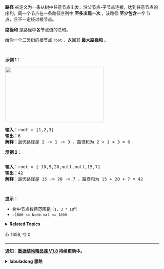 <p><strong>路径</strong> 被定义为一条从树中任意节点出发，沿父节点-子节点连接，达到任意节点的序列。同一个节点在一条路径序列中 <strong>至多出现一次</strong> 。该路径<strong> 至少包含一个 </strong>节点，且不一定经过根节点。</p>

<p><strong>路径和</strong> 是路径中各节点值的总和。</p>

<p>给你一个二叉树的根节点 <code>root</code> ，返回其 <strong>最大路径和</strong> 。</p>

<p> </p>

<p><strong>示例 1：</strong></p>
<img alt="" src="https://assets.leetcode.com/uploads/2020/10/13/exx1.jpg" style="width: 322px; height: 182px;" />
<pre>
<strong>输入：</strong>root = [1,2,3]
<strong>输出：</strong>6
<strong>解释：</strong>最优路径是 2 -> 1 -> 3 ，路径和为 2 + 1 + 3 = 6</pre>

<p><strong>示例 2：</strong></p>
<img alt="" src="https://assets.leetcode.com/uploads/2020/10/13/exx2.jpg" />
<pre>
<strong>输入：</strong>root = [-10,9,20,null,null,15,7]
<strong>输出：</strong>42
<strong>解释：</strong>最优路径是 15 -> 20 -> 7 ，路径和为 15 + 20 + 7 = 42
</pre>

<p> </p>

<p><strong>提示：</strong></p>

<ul>
	<li>树中节点数目范围是 <code>[1, 3 * 10<sup>4</sup>]</code></li>
	<li><code>-1000 <= Node.val <= 1000</code></li>
</ul>
<details><summary><strong>Related Topics</strong></summary>树 | 深度优先搜索 | 动态规划 | 二叉树</details><br>

<div>👍 1659, 👎 0</div>

<div id="labuladong"><hr>

**通知：[数据结构精品课 V1.8](https://aep.h5.xeknow.com/s/1XJHEO) 持续更新中。**

<details><summary><strong>labuladong 思路</strong></summary>

## 基本思路

前文 [手把手刷二叉树总结篇](https://labuladong.github.io/article/fname.html?fname=二叉树总结) 说过二叉树的递归分为「遍历」和「分解问题」两种思维模式，这道题需要用到「分解问题」的思维。

这题需要巧用二叉树的后序遍历，可以先去做一下 [543. 二叉树的直径](#543) 和 [366. 寻找二叉树的叶子节点](/problems/find-leaves-of-binary-tree)。

`oneSideMax` 函数和上述几道题中都用到的 `maxDepth` 函数非常类似，只不过 `maxDepth` 计算最大深度，`oneSideMax` 计算「单边」最大路径和：

![](https://labuladong.github.io/algo/images/短题解/124.png)

然后在后序遍历的时候顺便计算题目要求的最大路径和。

**标签：[二叉树](https://mp.weixin.qq.com/mp/appmsgalbum?__biz=MzAxODQxMDM0Mw==&action=getalbum&album_id=2121994699837177859)，后序遍历**

## 解法代码

```java
class Solution {
    int res = Integer.MIN_VALUE;

    public int maxPathSum(TreeNode root) {
        if (root == null) {
            return 0;
        }
        // 计算单边路径和时顺便计算最大路径和
        oneSideMax(root);
        return res;
    }

    // 定义：计算从根节点 root 为起点的最大单边路径和
    int oneSideMax(TreeNode root) {
        if (root == null) {
            return 0;
        }
        int leftMaxSum = Math.max(0, oneSideMax(root.left));
        int rightMaxSum = Math.max(0, oneSideMax(root.right));
        // 后序遍历位置，顺便更新最大路径和
        int pathMaxSum = root.val + leftMaxSum + rightMaxSum;
        res = Math.max(res, pathMaxSum);
        // 实现函数定义，左右子树的最大单边路径和加上根节点的值
        // 就是从根节点 root 为起点的最大单边路径和
        return Math.max(leftMaxSum, rightMaxSum) + root.val;
    }
}
```

**类似题目**：
  - [剑指 Offer II 051. 节点之和最大的路径 🔴](/problems/jC7MId)

</details>
</div>





